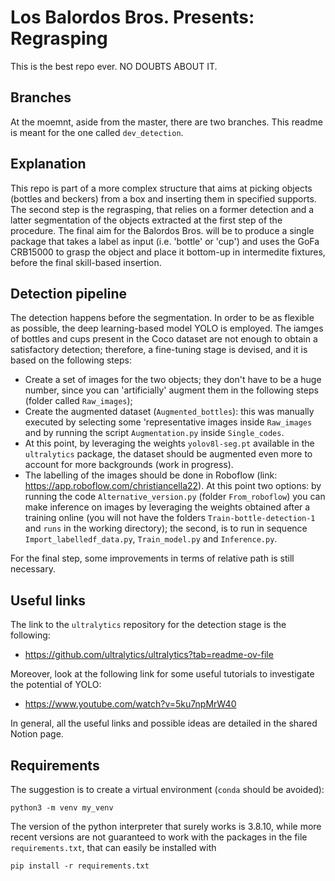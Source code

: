 # Los Balordos Bros. Presents: Regrasping

This is the best repo ever. NO DOUBTS ABOUT IT.

## Branches
At the moemnt, aside from the master, there are two branches. This readme is meant for the one called ```dev_detection```.

## Explanation
This repo is part of a more complex structure that aims at picking objects (bottles and beckers) from a box and inserting them in specified supports.
The second step is the regrasping, that relies on a former detection and a latter segmentation of the objects extracted at the first step of the procedure. 
The final aim for the Balordos Bros. will be to produce a single package that takes a label as input (i.e. 'bottle' or 'cup') and uses the GoFa CRB15000 to grasp the object and place it bottom-up in intermedite fixtures, before the final skill-based insertion.

## Detection pipeline
The detection happens before the segmentation. In order to be as flexible as possible, the deep learning-based model YOLO is employed. The iamges of bottles and cups present in the Coco dataset are not enough to obtain a satisfactory detection; therefore, a fine-tuning stage is devised, and it is based on the following steps:
- Create a set of images for the two objects; they don't have to be a huge number, since you can 'artificially' augment them in the following steps (folder called ```Raw_images```); 
- Create the augmented dataset (```Augmented_bottles```): this was manually executed by selecting some 'representative images inside ```Raw_images``` and by running the script ```Augmentation.py``` inside ```Single_codes```.
- At this point, by leveraging the weights ```yolov8l-seg.pt``` available in the ```ultralytics``` package, the dataset should be augmented even more to account for more backgrounds (work in progress).
- The labelling of the images should be done in Roboflow (link: https://app.roboflow.com/christiancella22). At this point two options: by running the code ```Alternative_version.py``` (folder ```From_roboflow```) you can make inference on images by leveraging the weights obtained after a training online (you will not have the folders ```Train-bottle-detection-1``` and ```runs``` in the working directory); the second, is to run in sequence ```Import_labelledf_data.py```, ```Train_model.py``` and ```Inference.py```. 

For the final step, some improvements in terms of relative path is still necessary.

## Useful links
The link to the ```ultralytics``` repository for the detection stage is the following:

- https://github.com/ultralytics/ultralytics?tab=readme-ov-file

Moreover, look at the following link for some useful tutorials to investigate the potential of YOLO:
-  https://www.youtube.com/watch?v=5ku7npMrW40

In general, all the useful links and possible ideas are detailed in the shared Notion page.

## Requirements
The suggestion is to create a virtual environment (```conda``` should be avoided):
```
python3 -m venv my_venv
``` 
The version of the python interpreter that surely works is 3.8.10, while more recent versions are not guaranteed to work with the packages in the file ```requirements.txt```, that can easily be installed with

```
pip install -r requirements.txt
``` 
